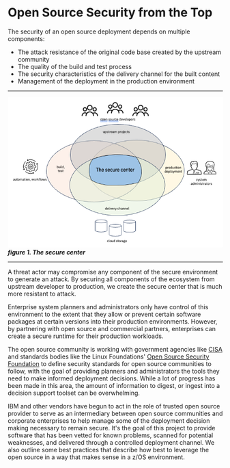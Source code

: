 # Open Source Security from the Top
The security of an open source deployment depends on multiple components:
- The attack resistance of the original code base created by the upstream community
- The quality of the build and test process 
- The security characteristics of the delivery channel for the built content
- Management of the deployment in the production environment
----

![security_components](./images/security_components.png)  
_**figure 1.  The secure center**_

----
A threat actor may compromise any component of the secure environment to generate an attack.  By
securing all components of the ecosystem from upstream developer to production, we create the 
secure center that is much more resistant to attack.

Enterprise system planners and administrators only have control of this environment to the extent that 
they allow or prevent certain software packages at certain versions into their production 
environments.  However, by partnering with open source and commercial partners, enterprises can 
create a secure runtime for their production workloads.

The open source community is working with government agencies like [CISA](https://www.cisa.gov/) and
standards bodies like the Linux Foundations' [Open Source Security Foundation](https://openssf.org/) 
to define security standards for open source communities to follow, with the goal of providing planners 
and administrators the tools they need to make informed deployment decisions.  While a lot of progress 
has been made in this area, the amount of information to digest, or ingest into a decision support 
toolset can be overwhelming.  

IBM and other vendors have begun to act in the role of trusted open source provider to serve as an 
intermediary between open source communities and corporate enterprises to help manage some of the 
deployment decision making necessary to remain secure.  It's the goal of this project to provide 
software that has been vetted for known problems, scanned for potential weaknesses, and delivered 
through a controlled deployment channel.  We also outline some best practices that describe how best 
to leverage the open source in a way that makes sense in a z/OS environment.

